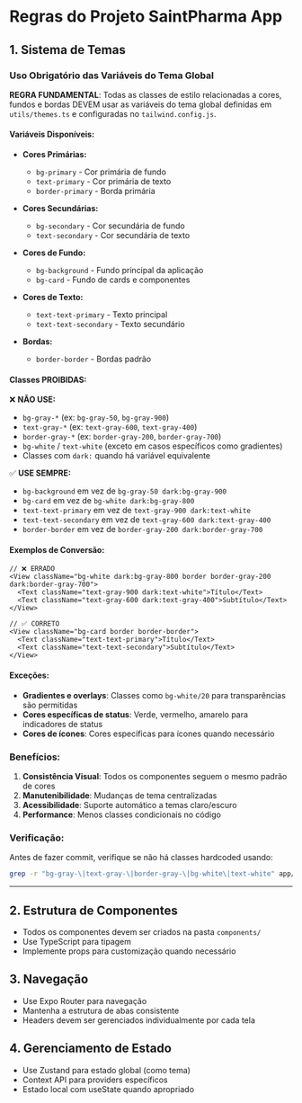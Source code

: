 # Regras do Projeto SaintPharma App

## 1. Sistema de Temas

### Uso Obrigatório das Variáveis do Tema Global

**REGRA FUNDAMENTAL**: Todas as classes de estilo relacionadas a cores, fundos e bordas DEVEM usar as variáveis do tema global definidas em `utils/themes.ts` e configuradas no `tailwind.config.js`.

#### Variáveis Disponíveis:

- **Cores Primárias:**
  - `bg-primary` - Cor primária de fundo
  - `text-primary` - Cor primária de texto
  - `border-primary` - Borda primária

- **Cores Secundárias:**
  - `bg-secondary` - Cor secundária de fundo
  - `text-secondary` - Cor secundária de texto

- **Cores de Fundo:**
  - `bg-background` - Fundo principal da aplicação
  - `bg-card` - Fundo de cards e componentes

- **Cores de Texto:**
  - `text-text-primary` - Texto principal
  - `text-text-secondary` - Texto secundário

- **Bordas:**
  - `border-border` - Bordas padrão

#### Classes PROIBIDAS:

❌ **NÃO USE:**
- `bg-gray-*` (ex: `bg-gray-50`, `bg-gray-900`)
- `text-gray-*` (ex: `text-gray-600`, `text-gray-400`)
- `border-gray-*` (ex: `border-gray-200`, `border-gray-700`)
- `bg-white` / `text-white` (exceto em casos específicos como gradientes)
- Classes com `dark:` quando há variável equivalente

✅ **USE SEMPRE:**
- `bg-background` em vez de `bg-gray-50 dark:bg-gray-900`
- `bg-card` em vez de `bg-white dark:bg-gray-800`
- `text-text-primary` em vez de `text-gray-900 dark:text-white`
- `text-text-secondary` em vez de `text-gray-600 dark:text-gray-400`
- `border-border` em vez de `border-gray-200 dark:border-gray-700`

#### Exemplos de Conversão:

```tsx
// ❌ ERRADO
<View className="bg-white dark:bg-gray-800 border border-gray-200 dark:border-gray-700">
  <Text className="text-gray-900 dark:text-white">Título</Text>
  <Text className="text-gray-600 dark:text-gray-400">Subtítulo</Text>
</View>

// ✅ CORRETO
<View className="bg-card border border-border">
  <Text className="text-text-primary">Título</Text>
  <Text className="text-text-secondary">Subtítulo</Text>
</View>
```

#### Exceções:

- **Gradientes e overlays**: Classes como `bg-white/20` para transparências são permitidas
- **Cores específicas de status**: Verde, vermelho, amarelo para indicadores de status
- **Cores de ícones**: Cores específicas para ícones quando necessário

### Benefícios:

1. **Consistência Visual**: Todos os componentes seguem o mesmo padrão de cores
2. **Manutenibilidade**: Mudanças de tema centralizadas
3. **Acessibilidade**: Suporte automático a temas claro/escuro
4. **Performance**: Menos classes condicionais no código

### Verificação:

Antes de fazer commit, verifique se não há classes hardcoded usando:
```bash
grep -r "bg-gray-\|text-gray-\|border-gray-\|bg-white\|text-white" app/ --exclude-dir=node_modules
```

---

## 2. Estrutura de Componentes

- Todos os componentes devem ser criados na pasta `components/`
- Use TypeScript para tipagem
- Implemente props para customização quando necessário

## 3. Navegação

- Use Expo Router para navegação
- Mantenha a estrutura de abas consistente
- Headers devem ser gerenciados individualmente por cada tela

## 4. Gerenciamento de Estado

- Use Zustand para estado global (como tema)
- Context API para providers específicos
- Estado local com useState quando apropriado